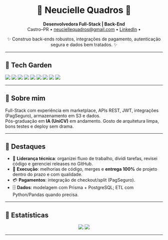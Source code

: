 <!-- cabeçalho fofo -->
<h1 align="center">🌸 Neucielle Quadros 🌸</h1>
<p align="center">
  <b>Desenvolvedora Full-Stack | Back-End</b><br/>
  Castro–PR • <a href="mailto:neuciellequadros@gmail.com">neuciellequadros@gmail.com</a> •
  <a href="https://linkedin.com/in/neucielle-quadros">LinkedIn</a> •
</p>

<p align="center">✨ Construo back-ends robustos, integrações de pagamento, autenticação segura e dados bem tratados. ✨</p>

---

## 🌷 Tech Garden
<p>
  <img src="https://img.shields.io/badge/JavaScript-F7DF1E?logo=javascript&logoColor=000&style=for-the-badge"/>
  <img src="https://img.shields.io/badge/Node.js-339933?logo=node.js&logoColor=fff&style=for-the-badge"/>
  <img src="https://img.shields.io/badge/Express-000000?logo=express&logoColor=fff&style=for-the-badge"/>
  <img src="https://img.shields.io/badge/PostgreSQL-316192?logo=postgresql&logoColor=fff&style=for-the-badge"/>
  <img src="https://img.shields.io/badge/Prisma-2D3748?logo=prisma&logoColor=fff&style=for-the-badge"/>
  <img src="https://img.shields.io/badge/AWS%20S3-569A31?logo=amazonaws&logoColor=fff&style=for-the-badge"/>
  <img src="https://img.shields.io/badge/PagSeguro-00C246?style=for-the-badge"/>
  <img src="https://img.shields.io/badge/Jest-C21325?logo=jest&logoColor=fff&style=for-the-badge"/>
  <img src="https://img.shields.io/badge/Power%20BI-F2C811?logo=powerbi&logoColor=000&style=for-the-badge"/>
</p>

---

## 🌼 Sobre mim
Full-Stack com experiência em marketplace, APIs REST, JWT, integrações (PagSeguro), armazenamento em S3 e dados.  
Pós-graduação em **IA (UniCV)** em andamento. Gosto de arquitetura limpa, bons testes e deploy sem drama.

---

## 🌺 Destaques
- 🧭 **Liderança técnica**: organizei fluxo de trabalho, dividi tarefas, revisei código e gerenciei releases no GitHub.
- 🔧 **Execução**: melhorias de código, merges e **entrega 100%** de projeto dentro do prazo e com qualidade.
- 💳 **Pagamentos**: integração de checkout/split (PagSeguro).
- 🗄️ **Dados**: modelagem com Prisma + PostgreSQL; ETL com Python/Pandas quando precisa.

---

## 🌻 Estatísticas
<div align="center">

<!-- cards estilo “radical” -->
<img src="https://github-profile-summary-cards.vercel.app/api/cards/stats?username=neuciellequadros&theme=radical" />
<img src="https://github-profile-summary-cards.vercel.app/api/cards/most-commit-language?username=neuciellequadros&theme=radical" />

</div>

---

